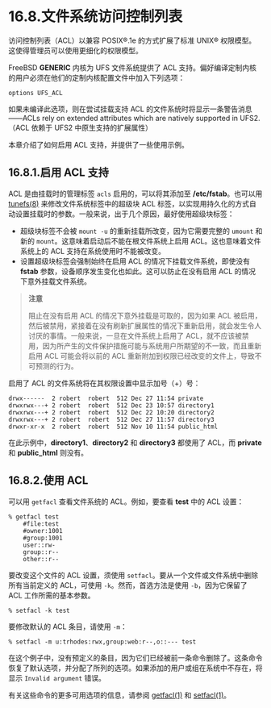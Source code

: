 # 16.8.文件系统访问控制列表

访问控制列表（ACL）以兼容 POSIX®.1e 的方式扩展了标准 UNIX® 权限模型。这使得管理员可以使用更细化的权限模型。

FreeBSD **GENERIC** 内核为 UFS 文件系统提供了 ACL 支持。偏好编译定制内核的用户必须在他们的定制内核配置文件中加入下列选项：

```
options UFS_ACL
```

如果未编译此选项，则在尝试挂载支持 ACL 的文件系统时将显示一条警告消息——ACLs rely on extended attributes which are natively supported in UFS2.（ACL 依赖于 UFS2 中原生支持的扩展属性）

本章介绍了如何启用 ACL 支持，并提供了一些使用示例。

## 16.8.1.启用 ACL 支持

ACL 是由挂载时的管理标签 `acls` 启用的，可以将其添加至 **/etc/fstab**。也可以用 [tunefs(8)](https://www.freebsd.org/cgi/man.cgi?query=tunefs&sektion=8&format=html) 来修改文件系统标签中的超级块 ACL 标签，以实现用持久化的方式自动设置挂载时的参数。一般来说，出于几个原因，最好使用超级块标签：

- 超级块标签不会被 `mount -u` 的重新挂载所改变，因为它需要完整的 `umount` 和新的 `mount`。这意味着启动后不能在根文件系统上启用 ACL。这也意味着文件系统上的 ACL 支持在系统使用时不能被改变。
- 设置超级块标签会强制始终在启用 ACL 的情况下挂载文件系统，即使没有 **fstab** 参数，设备顺序发生变化也如此。这可以防止在没有启用 ACL 的情况下意外挂载文件系统。

> **注意**
>
> 阻止在没有启用 ACL 的情况下意外挂载是可取的，因为如果 ACL 被启用，然后被禁用，紧接着在没有刷新扩展属性的情况下重新启用，就会发生令人讨厌的事情。一般来说，一旦在文件系统上启用了 ACL，就不应该被禁用，因为所产生的文件保护措施可能与系统用户所期望的不一致，而且重新启用 ACL 可能会将以前的 ACL 重新附加到权限已经改变的文件上，导致不可预测的行为。

启用了 ACL 的文件系统将在其权限设置中显示加号（+）号：

```
drwx------  2 robert  robert  512 Dec 27 11:54 private
drwxrwx---+ 2 robert  robert  512 Dec 23 10:57 directory1
drwxrwx---+ 2 robert  robert  512 Dec 22 10:20 directory2
drwxrwx---+ 2 robert  robert  512 Dec 27 11:57 directory3
drwxr-xr-x  2 robert  robert  512 Nov 10 11:54 public_html
```

在此示例中，**directory1**、**directory2** 和 **directory3** 都使用了 ACL，而 **private** 和 **public_html** 则没有。

## 16.8.2.使用 ACL

可以用 `getfacl` 查看文件系统的 ACL。例如，要查看 **test** 中的 ACL 设置：

```
% getfacl test
	#file:test
	#owner:1001
	#group:1001
	user::rw-
	group::r--
	other::r--
```

要改变这个文件的 ACL 设置，须使用 `setfacl`。要从一个文件或文件系统中删除所有当前定义的 ACL，可使用 `-k`。然而，首选方法是使用 `-b`，因为它保留了 ACL 工作所需的基本参数。

```
% setfacl -k test
```

要修改默认的 ACL 条目，请使用 `-m`：

```
% setfacl -m u:trhodes:rwx,group:web:r--,o::--- test
```

在这个例子中，没有预定义的条目，因为它们已经被前一条命令删除了。这条命令恢复了默认选项，并分配了所列的选项。如果添加的用户或组在系统中不存在，将显示 `Invalid argument` 错误。

有关这些命令的更多可用选项的信息，请参阅 [getfacl(1)](https://www.freebsd.org/cgi/man.cgi?query=getfacl&sektion=1&format=html) 和 [setfacl(1)](https://www.freebsd.org/cgi/man.cgi?query=setfacl&sektion=1&format=html)。